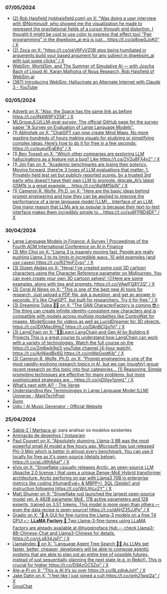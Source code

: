 ### 07/05/2024

* [(2) Rob Haisfield (robhaisfield.com) on X: "Was doing a user interview with @Nominus9, who showed me the visualization he made to represent the gravitational fields of a cursor through grid distortion. I thought it might be cool to use color to express that effect too! "Pair programming" in the @websim_ai era is just… https://t.co/ai8owSJoK0" / X](https://twitter.com/RobertHaisfield/status/1786605800766750970)
* [(2) Zeca on X: "https://t.co/okV6FyVZ0B stop being humiliated in arguments build your based argument for any subject in @websim_ai with just some clicks" / X](https://twitter.com/kasplatch/status/1786325542632849462) 
* [WebSim, WorldSim, and The Summer of Simulative AI — with Joscha Bach of Liquid AI, Karan Malhotra of Nous Research, Rob Haisfield of WebSim.ai](https://www.latent.space/p/sim-ai)
* [(387) Introducing WebSim: Hallucinate an Alternate Internet with Claude 3 - YouTube](https://www.youtube.com/watch?v=65pOHKuvNGU) 

### 02/05/2024

* [Adverb on X: "Also, the Space has the same link as before https://t.co/IN4W9FV258" / X](https://twitter.com/advadnoun/status/1785833021226233866)
* [MLGroupJLU/LLM-eval-survey: The official GitHub page for the survey paper "A Survey on Evaluation of Large Language Models".](https://github.com/MLGroupJLU/LLM-eval-survey)
* [(1) Abhishek on X: "ChatGPT can now create Mind Maps. No more wasting hundreds of hours making visuals for studying or simplifying complex ideas. Here’s how to do it for free in a few seconds: https://t.co/pupufEgEKg" / X](https://twitter.com/HeyAbhishekk/status/1785666754707902691)
* [(1) Ben Tossell on X: "Which other companies are exploring LLM hallucinations as a feature not a bug? Like https://t.co/2V2u8FX4v2" / X](https://twitter.com/bentossell/status/1786087803392000098)
* [(1) Jim Fan on X: "Academic benchmarks are losing their potency. Moving forward, there’re 3 types of LLM evaluations that matter: 1. Privately held test set but publicly reported scores, by a trusted 3rd party who doesn’t have their own LLM to promote. @scale_AI’s latest GSM1k is a great example.… https://t.co/j6a1Mf5biN" / X](https://twitter.com/DrJimFan/status/1786054643568517261)
* [(1) Cameron R. Wolfe, Ph.D. on X: "Here are the basic ideas behind prompt engineering and how they can be applied to improve the performance of a large language model (LLM)... Interface of an LLM: One major reason that LLMs are so popular is because their text-to-text interface makes them incredibly simple to… https://t.co/su6FPBD4DF" / X](https://twitter.com/cwolferesearch/status/1786025095959298234) 

### 30/04/2024

* [Large Language Models in Finance: A Survey | Proceedings of the Fourth ACM International Conference on AI in Finance](https://dl.acm.org/doi/10.1145/3604237.3626869) 
* [(3) Min Choi on X: "Llama 3 is insanely moving fast. People are really pushing Llama 3 to its limits in incredible ways. 10 wild examples (and use cases) https://t.co/R2YejFZvsv" / X](https://twitter.com/minchoi/status/1784907752659161432?s=12)
* [(3) Gizem Akdag on X: "Heya! I've created some cool 3D cartoon characters using the Character Reference parameter on Midjourney. You can even create your own 3D cartoon selves! 👇🏽Here are some examples, along with tips and prompts: https://t.co/VAwlFQ8Y2Q" / X](https://twitter.com/gizakdag/status/1784596151666184533?s=12)
* [(3) Coral AI News on X: "This is one of the best new AI tools for research. Just upload a PDF file, ask a question, and get an answer in seconds. It's like ChatGPT, but built for researchers. Try it for free." / X](https://twitter.com/coralainews/status/1760156404503957960?s=12)
* [(3) Dreaming Tulpa 🥓👑 on X: "The GAN CharacterFactory is coming 😎🔥 The thing can create infinite identity-consistent new characters and is compatible with models across multiple modalities like ControlNet for images, ModelScope for videos as well as LucidDreamer for 3D objects. https://t.co/lDXMqc6HpZ https://t.co/DAnBCQo1Vi" / X](https://twitter.com/dreamingtulpa/status/1784256395744809337?s=12)
* [(3) LangChain on X: "👨‍🏫Learn LangChain and Gen AI by Building 6 Projects This is a great course to understand how LangChain can work with a variety of technologies. Watch the full course on the https://t.co/2m6wik9qi3 youTube channel (4-hour watch). https://t.co/AnNiedBx6Q https://t.co/mWpGxqtKib" / X](https://twitter.com/LangChainAI/status/1784970647875330251)
* [(3) Cameron R. Wolfe, Ph.D. on X: "Prompt engineering is one of the most rapidly-evolving research topics in AI, but we can (roughly) group recent research on this topic into four categories… (1) Reasoning: Simple prompting techniques are effective for many problems, but more sophisticated strategies are… https://t.co/nD0gy1znmL" / X](https://twitter.com/cwolferesearch/status/1784992130777137362) 
* [What’s next with AI? - The Verge](https://www.theverge.com/press-room/2024/4/26/24139468/artificial-intelligence-survey-data)
* [Understanding Key Terminologies in Large Language Model (LLM) Universe - MarkTechPost](https://www.marktechpost.com/2024/04/25/understanding-key-terminologies-in-large-language-model-llm-universe/)
* [Suno](https://suno.com/)
* [Udio | AI Music Generator - Official Website](https://www.udio.com/) 

### 25/04/2024

* [Sabiá-2 | Maritaca-ai](https://www.maritaca.ai/sabia-2): para analisar os modelos existentes
* [Animação de desenhos | Instagram](https://www.instagram.com/reel/C6L4XGzOkRC/)
* [Paul Couvert on X: "Absolutely stunning. Llama-3 8B was the most powerful small AI model a few hours ago. Microsoft has just released Phi-3 Mini which is better in almost every benchmark. You can use it locally for free as it's open-source (details below): https://t.co/aLc6Ih6Aaf" / X](https://twitter.com/itsPaulAi/status/1782813897835311348)
* [elvis on X: "Snowflake casually releases Arctic, an open-source LLM (Apache 2.0 license.) that uses a unique Dense-MoE Hybrid transformer architecture. Arctic performs on par with Llama3 70B in enterprise metrics like coding (HumanEval+ &amp; MBPP+), SQL (Spider) and instruction following https://t.co/WrLljhLv2Y" / X](https://twitter.com/omarsar0/status/1783176059694821632)
* [Matt Shumer on X: "Snowflake just launched the largest open-source model yet. A 482B parameter MoE. 17B active parameters and 128 experts, trained on 3.5T tokens. This model is more open than others — even the data recipe is open-source! https://t.co/dAHZ35JJPe" / X](https://twitter.com/mattshumer_/status/1783144238034694270) 
* [Gradio on X: "🤯 A GUI for fine-tuning the Llama-3 models on a free T4 GPU! 👉 𝐋𝐋𝐚𝐌𝐀 𝐅𝐚𝐜𝐭𝐨𝐫𝐲 🚀 Two Llama-3-fine-tunes using LLaMA Factory are already available at @huggingface Hub -- check Llama3-8B-Chinese-Chat and Llama3-Chinese for details. https://t.co/yLs834JsFI" / X](https://twitter.com/Gradio/status/1783092840353931378)
* [LlamaIndex 🦙 on X: "Language Agent Tree Search 🤖🌲 As LLMs get faster, better, cheaper, developers will be able to compose agentic systems that are able to plan out an entire tree of possible futures, instead of just sequentially planning the next state (e.g. in ReAct). This is crucial for higher https://t.co/D9AcGC5Zoj" / X](https://twitter.com/llama_index/status/1783147291882443112)
* [Ate-a-Pi on X: "This is AI It’s so over https://t.co/8LzdjokJxH" / X](https://twitter.com/8teAPi/status/1783179956396437832)
* [Jake Dahn on X: "I feel like I just joined a cult https://t.co/qnh21wpl2a" / X](https://twitter.com/jakedahn/status/1782988065268551769)
* [GroqChat](https://groq.com/) 
